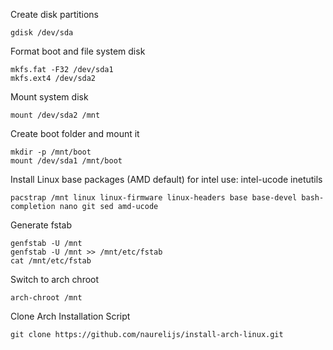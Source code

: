 Create disk partitions
```
gdisk /dev/sda
```

Format boot and file system disk
```
mkfs.fat -F32 /dev/sda1
mkfs.ext4 /dev/sda2
```

Mount system disk
```
mount /dev/sda2 /mnt
```

Create boot folder and mount it
```
mkdir -p /mnt/boot
mount /dev/sda1 /mnt/boot
```

Install Linux base packages (AMD default) for intel use: intel-ucode inetutils
```
pacstrap /mnt linux linux-firmware linux-headers base base-devel bash-completion nano git sed amd-ucode
```

Generate fstab
```
genfstab -U /mnt
genfstab -U /mnt >> /mnt/etc/fstab
cat /mnt/etc/fstab
```

Switch to arch chroot
```
arch-chroot /mnt
```

Clone Arch Installation Script
```
git clone https://github.com/naurelijs/install-arch-linux.git
```
